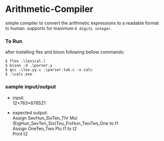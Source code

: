 # Arithmetic-Compiler
simple compiler to convert the arithmetic expressions to a readable format to human.
supports for maximum `6 digits integer`.


### To Run ###  
after installing flex and bison following bellow commands:

``` 
$ flex .\lexical.l
$ bison -d .\parser.y
$ gcc .\lex.yy.c .\parser.tab.c -o calc
$ .\calc.exe
```

### sample input/output
* input:<br/>
12+763*876521

* expected output:  
Assign SevHun_SixTen_Thr Mul (EigHun_SevTen_Six)Tou_FivHun_TwoTen_One to t1<br/>
Assign OneTen_Two Plu t1 to t2<br/>
Print t2
